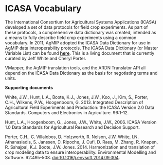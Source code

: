 # ICASA Vocabulary

The International Consortium for Agricultural Systems Applications (ICASA) developed a set of data protocols for field crop experiments. As part of these protocols, a comprehensive data dictionary was created, intended as a means to fully describe field crop experiments using a common vocabulary. In 2011, AgMIP adopted the ICASA Data Dictionary for use in AgMIP data interoperability protocols. The ICASA Data Dictionary (or Master Variable List) can be found **[here](http:/www.tinyurl.com/icasa-mvl)**. This is a living document that is currently curated by Jeff White and Cheryl Porter.

VMapper, the AgMIP translation tools, and the ARDN Translator API all depend on the ICASA Data Dictionary as the basis for negotiating terms and units. 

**Supporting documents**

White, J.W., Hunt, L.A., Boote, K.J., Jones, J.W., Koo, J., Kim, S., Porter, C.H., Wilkens, P.W., Hoogenboom, G. 2013. Integrated Description of Agricultural Field Experiments and Production: the ICASA Version 2.0 Data Standards. Computers and Electronics in Agriculture. 96:1-12.

Hunt, L.A., Hoogenboom, G., Jones, J.W., White, J.W., 2006. ICASA Version 1.0 Data Standards for Agricultural Research and Decision Support.

Porter, C.H., C. Villalobos, D. Holzworth, R. Nelson, J.W. White, I.N. Athanasiadis, S. Janssen, D. Ripoche, J. Cufi, D. Raes, M. Zhang, R. Knapen, R. Sahajpal, K.J. Boote, J.W. Jones. 2014. Harmonization and translation of crop modeling data to ensure interoperability. Environmental Modelling and Software. 62:495-508. [doi:10.1016/j.envsoft.2014.09.004](https://doi.org/10.1016/j.envsoft.2014.09.004). 